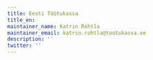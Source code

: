 ```yaml
---
title: Eesti Töötukassa
title_en:
maintainer_name: Katrin Rohtla
maintainer_email: katrin.rohtla@tootukassa.ee
description: ''
twitter: ''
---
```


